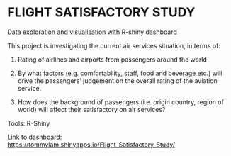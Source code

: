 # FLIGHT SATISFACTORY STUDY

Data exploration and visualisation with R-shiny dashboard

This project is investigating the current air services situation, in terms of:

1. Rating of airlines and airports from passengers around the world

2. By what factors (e.g. comfortability, staff, food and beverage etc.) will drive the passengers’ judgement on the overall rating of the aviation service.

3. How does the background of passengers (i.e. origin country, region of world) will affect their satisfactory on air services?

Tools: R-Shiny

Link to dashboard: https://tommylam.shinyapps.io/Flight_Satisfactory_Study/
